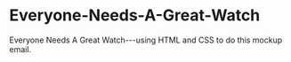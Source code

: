 # Everyone-Needs-A-Great-Watch
Everyone Needs A Great Watch---using HTML and CSS to do this mockup email.
